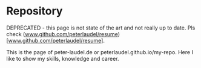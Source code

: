 # Repository

DEPRECATED - this page is not state of the art and not really up to date. Pls check (www.github.com/peterlaudel/resume)[www.github.com/peterlaudel/resume].

This is the page of peter-laudel.de or peterlaudel.github.io/my-repo. Here I like to show my skills, knowledge and career.